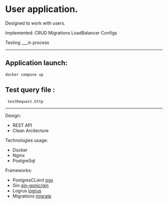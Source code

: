 # User application.

Designed to work with users.

Implemented:
 CRUD
 Migrations
 LoadBalancer
 Configs
 
Testing ___in process
___
## Application launch:
```
docker compose up
```
## Test query file :
```
 testRequest.http
```
___
Design:
- REST API
- Clean Arcitecture

Technologies usage:
- Docker
- Nginx
- PostgreSql

Frameworks:
- PostgresCLient <a href="github.com/jackc/pgx/v5">pgx</a>
- Gin <a href="https://github.com/gin-gonic/gin">gin-gonic/gin</a>
- Logrus <a href="github.com/sirupsen/logrus">logrus</a>
- Migrations <a href="github.com/golang-migrate/migrate/v4">migrate</a>
